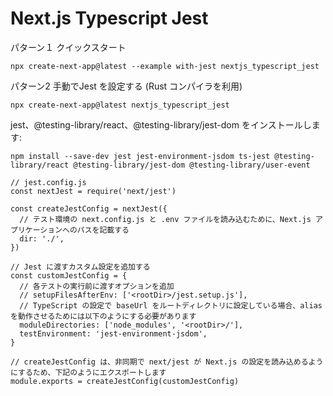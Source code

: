 # Next.js Typescript Jest

パターン１ クイックスタート

```
npx create-next-app@latest --example with-jest nextjs_typescript_jest
```

パターン2 手動でJest を設定する (Rust コンパイラを利用)

```
npx create-next-app@latest nextjs_typescript_jest
```

jest、@testing-library/react、@testing-library/jest-dom をインストールします:

```
npm install --save-dev jest jest-environment-jsdom ts-jest @testing-library/react @testing-library/jest-dom @testing-library/user-event
```

```
// jest.config.js
const nextJest = require('next/jest')

const createJestConfig = nextJest({
  // テスト環境の next.config.js と .env ファイルを読み込むために、Next.js アプリケーションへのパスを記載する
  dir: './',
})

// Jest に渡すカスタム設定を追加する
const customJestConfig = {
  // 各テストの実行前に渡すオプションを追加
  // setupFilesAfterEnv: ['<rootDir>/jest.setup.js'],
  // TypeScript の設定で baseUrl をルートディレクトリに設定している場合、alias を動作させるためには以下のようにする必要があります
  moduleDirectories: ['node_modules', '<rootDir>/'],
  testEnvironment: 'jest-environment-jsdom',
}

// createJestConfig は、非同期で next/jest が Next.js の設定を読み込めるようにするため、下記のようにエクスポートします
module.exports = createJestConfig(customJestConfig)
```